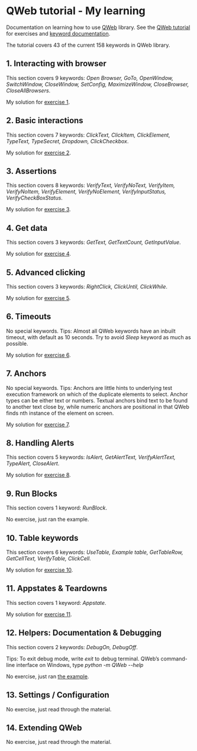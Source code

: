 # QWeb tutorial - My learning

Documentation on learning how to use [QWeb](https://github.com/qentinelqi/qweb) library.
See the [QWeb tutorial](https://github.com/qentinelqi/qweb_workshop) for exercises and [keyword documentation](https://qentinelqi.github.io/qweb/QWeb.html).

The tutorial covers 43 of the current 158 keywords in QWeb library.

## 1. Interacting with browser

This section covers 9 keywords: *Open Browser, GoTo, OpenWindow, SwitchWindow, CloseWindow, SetConfig, MaximizeWindow, CloseBrowser, CloseAllBrowsers*.

My solution for [exercise 1](mysolutions/1_test.robot).

## 2. Basic interactions

This section covers 7 keywords: *ClickText, ClickItem, ClickElement, TypeText, TypeSecret, Dropdown, ClickCheckbox*.

My solution for [exercise 2](mysolutions/2_test.robot).

## 3. Assertions

This section covers 8 keywords: *VerifyText, VerifyNoText, VerifyItem, VerifyNoItem, VerifyElement, VerifyNoElement, VerifyInputStatus, VerifyCheckBoxStatus*.

My solution for [exercise 3](mysolutions/3_test.robot).

## 4.  Get data

This section covers 3 keywords: *GetText, GetTextCount, GetInputValue*.

My solution for [exercise 4](mysolutions/4_test.robot).

## 5. Advanced clicking

This section covers 3 keywords: *RightClick, ClickUntil, ClickWhile*.

My solution for [exercise 5](mysolutions/5_test.robot).

## 6. Timeouts

No special keywords. Tips: Almost all QWeb keywords have an inbuilt timeout, with default as 10 seconds. Try to avoid *Sleep* keyword as much as possible.

My solution for [exercise 6](mysolutions/6_test.robot).

## 7. Anchors

No special keywords. Tips: Anchors are little hints to underlying test execution framework on which of the duplicate elements to select. Anchor types can be either text or numbers. Textual anchors bind text to be found to another text close by, while numeric anchors are positional in that QWeb finds nth instance of the element on screen.

My solution for [exercise 7](mysolutions/7_test.robot).

## 8. Handling Alerts

This section covers 5 keywords: *IsAlert, GetAlertText, VerifyAlertText, TypeAlert, CloseAlert*.

My solution for [exercise 8](mysolutions/8_test.robot).

## 9. Run Blocks

This section covers 1 keyword: *RunBlock*.

No exercise, just ran the example.

## 10. Table keywords

This section covers 6 keywords: *UseTable, Example table, GetTableRow, GetCellText, VerifyTable, ClickCell*.

My solution for [exercise 10](mysolutions/10_test.robot).

## 11. Appstates & Teardowns

This section covers 1 keyword: *Appstate*.

My solution for [exercise 11](mysolutions/11_test.robot).

## 12. Helpers: Documentation & Debugging

This section covers 2 keywords: *DebugOn, DebugOff*.

Tips: To exit debug mode, write *exit* to debug terminal. QWeb’s command-line interface on Windows, type *python -m QWeb --help*

No exercise, just ran [the example](mysolutions/12_debug_demo.robot).

## 13. Settings / Configuration

No exercise, just read through the material.

## 14. Extending QWeb

No exercise, just read through the material.
